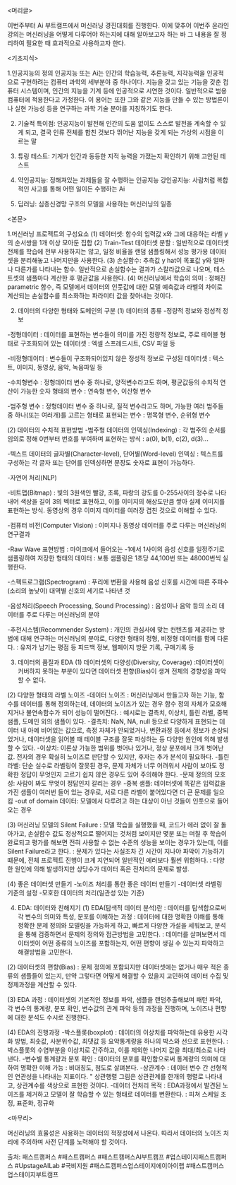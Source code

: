 ﻿
<머리글>

이번주부터 Ai 부트캠프에서 머신러닝 경진대회를 진행한다. 이에 맞추어 이번주 온라인 강의는 머신러닝을 어떻게 다루어야 하는지에 대해 알아보고자 하는 바 그 내용을 잘 정리하여 필요한 때 효과적으로 사용하고자 한다.


<기초지식>

1.인공지능의 정의
인공지능 또는 Ai는 인간의 학습능력, 추론능력, 지각능력을 인공적으로 구현하려는 컴퓨터 과학의 세부분야 중 하나이다. 지능을 갖고 있는 기능을 갖춘 컴퓨터 시스템이며, 인간의 지능을 기계 등에 인공적으로 시연한 것이다. 일반적으로 범용 컴퓨터에 적용한다고 가정한다. 이 용어는 또한 그와 같은 지능을 만들 수 있는 방법론이나 실현 가능성 등을 연구하는 과학 기술 분야를 지칭하기도 한다.

2. 기술적 특이점: 인공지능이 발전해 인간의 도움 없이도 스스로 발전을 계속할 수 있게 되고, 결국 인류 전체를 합친 것보다 뛰어난 지능을 갖게 되는 가상의 시점을 이르는 말

3. 튜링 테스트: 기계가 인간과 동등한 지적 능력을 가졌는지 확인하기 위해 고안된 테스트

4. 약인공지능: 정해져있는 과제들을 잘 수행하는 인공지능
강인공지능: 사람처럼 복합적인 사고를 통해 어떤 일이든 수행하는 Ai

5. 딥러닝: 심층신경망 구조의 모델을 사용하는 머신러닝의 일종


<본문>

1.머신러닝 프로젝트의 구성요소
(1) 데이터셋: 함수의 입력값 x와 그에 대응하는 라벨 y의 순서쌍을 1개 이상 모아둔 집합
(2) Train-Test 데이터셋 분할
: 일반적으로 데이터셋 전체를 학습에 전부 사용하지는 않고, 일정 비율을 랜덤 샘플링해서 성능 평가용 데이터셋을 분리해놓고 나머지만을 사용한다.
(3) 손실함수: 추측값 y hat이 목표값 y와 얼마나 다른가를 나타내는 함수. 일반적으로 손실함수는 결과가 스칼라값으로 나오며, 테스트셋의 샘플마다 계산한 후 평균값을 사용한다.
(4) 머신러닝에서 학습의 의미
: 정해진 parametric 함수, 즉 모델에서 데이터의 인풋값에 대한 모델 예측값과 라벨의 차이로 계산되는 손실함수를 최소화하는 파라미터 값을 찾아내는 것이다.

2. 데이터의 다양한 형태와 도메인의 구분
(1) 데이터의 종류
-정량적 정보와 정성적 정보

-정형데이터
: 데이터를 표현하는 변수들이 의미를 가진 정량적 정보로, 주로 테이블 형태로 구조화되어 있는 데이터셋
: 엑셀 스프레드시트, CSV 파일 등

-비정형데이터
: 변수들이 구조화되어있지 않은 정성적 정보로 구성된 데이터셋
: 텍스트, 이미지, 동영상, 음악, 녹음파일 등

-수치형변수
: 정형데이터 변수 중 하나로, 양적변수라고도 하며, 평균값등의 수치적 연산이 가능한 숫자 형태의 변수
: 연속형 변수, 이산형 변수

-범주형 변수
: 정형데이터 변수 중 하나로, 질적 변수라고도 하며, 가능한 여러 범주들 중 하나(또는 여러개)를 고르는 형태로 표현되는 변수
: 명목형 변수, 순위형 변수

(2) 데이터의 수치적 표현방법
-범주형 데이터의 인덱싱(Indexing)
: 각 범주의 순서를 임의로 정해 0번부터 번호를 부여하며 표현하는 방식
: a(0), b(1), c(2), d(3)...

-텍스트 데이터의 글자별(Character-level), 단어별(Word-level) 인덱싱
: 텍스트를 구성하는 각 글자 또는 단어를 인덱싱하면 문장도 숫자로 표현이 가능하다.

-자연어 처리(NLP)

-비트맵(Bitmap)
: 빛의 3원색인 빨강, 초록, 파랑의 강도를 0-255사이의 정수로 나타내어 색상을 길이 3의 벡터로 표현하고, 이를 이미지의 해상도만큼 쌓아 실제 이미지를 표현하는 방식. 동영상의 경우 이미지 데이터를 여러장 겹친 것으로 이해할 수 있다.

-컴퓨터 비전(Computer Vision)
: 이미지나 동영상 데이터를 주로 다루는 머신러닝의 연구결과

-Raw Wave 표현방법
: 마이크에서 들어오는 -1에서 1사이의 음성 신호를 일정주기로 샘플링하여 저장한 형태의 데이터
: 보통 샘플링은 1초당 44,100번 또는 48000번씩 실행한다.

-스펙트로그램(Spectrogram)
: 푸리에 변환을 사용해 음성 신호를 시간에 따른 주파수(소리의 높낮이) 대역별 신호의 세기로 나타낸 것

-음성처리(Speech Processing, Sound Processing)
: 음성이나 음악 등의 소리 데이터를 주로 다루는 머신러닝의 분야

-추천시스템(Recommender System)
: 개인의 관심사에 맞는 컨텐츠를 제공하는 방법에 대해 연구하는 머신러닝의 분야로, 다양한 형태의 정형, 비정형 데이터를 함께 다룬다.
: 유저가 남기는 평점 등 피드백 정보, 웹페이지 방문 기록, 구매기록 등

3. 데이터의 품질과 EDA
(1) 데이터셋의 다양성(Diversity, Coverage)
:데이터셋이 커버하지 못하는 부분이 있다면 데이터셋 편향(Bias)이 생겨 전체의 경향성을 파악할 수 없다.

(2) 다양한 형태의 라벨 노이즈
-데이터 노이즈
: 머신러닝에서 만들고자 하는 기능, 함수를 데이터를 통해 정의하는데, 데이터의 노이즈가 있는 경우 함수 정의 자체가 모호해지거나 불연속함수가 되어 성능이 떨어진다.
: 예시로는 결측치, 이상치, 틀린 라벨, 중복 샘플, 도메인 외의 샘플이 있다.
-결측치: NaN, NA, null 등으로 다양하게 표현되는 데이터 내 아예 비어있는 값으로, 측정 자체가 안되었거나, 변환과정 등에서 정보가 손상되었거나, 데이터셋을 읽어볼 때 테이블 구조를 잘못 파싱하는 등 다양한 원인에 의해 발생할 수 있다.
-이상치: 이론상 가능한 범위를 벗어나 있거나, 정상 분포에서 크게 벗어난 값. 전자의 경우 확실히 노이즈로 판단할 수 있지만, 후자는 추가 분석이 필요하다.
-틀린 라벨: 단순 실수로 라벨링이 잘못된 경우, 문제 자체가 너무 어려워서 사람이 보아도 정확한 정답이 무엇인지 고르기 쉽지 않은 경우도 있어 주의해야 한다.
-문제 정의의 모호성: 사람이 봐도 무엇이 정답인지 갈리는 경우
-중복 샘플: 데이터셋에 똑같은 입력값을 가진 샘플이 여러번 들어 있는 경우로, 서로 다른 라벨이 붙어있다면 더 큰 문제를 일으킴
-out of domain 데이터: 모델에서 다루려고 하는 대상이 아닌 것들이 인풋으로 들어오는 경우

(3) 머신러닝 모델의 Silent Failure
: 모델 학습을 실행했을 때, 코드가 에러 없이 잘 돌아가고, 손실함수 값도 정상적으로 떨어지는 것처럼 보이지만 몇분 또는 며칠 후 학습이 완료되고 평가를 해보면 전혀 사용할 수 없는 수준의 성능을 보이는 경우가 있는데, 이를 Silent Failure라고 한다.
: 문제가 있다는 사실조차 긴 시간이 지나야 파악이 가능하기 떄문에, 전체 프로젝트 진행이 크게 지연되어 일반적인 에러보다 훨씬 위험하다.
: 다양한 원인에 의해 발생하지만 상당수가 데이터 혹은 전처리의 문제로 발생.

(4) 좋은 데이터셋 만들기
-노이즈 처리를 통한 좋은 데이터 만들기
-데이터셋 라벨링 기준의 설정
-모호한 데이터의 처리(일관성 있는 기준)

4. EDA: 데이터와 친해지기
(1) EDA(탐색적 데이터 분석)란
: 데이터를 탐색함으로써 각 변수의 의미와 특성, 분포를 이해하는 과정
: 데이터에 대한 명확한 이해를 통해 정확한 문제 정의와 모델링을 가능하게 하고, 빠르게 다양한 가설을 세워보고, 분석을 통해 검증하면서 문제의 정의와 접근방법을 고민한다.
: 데이터를 살펴보면서 데이터셋이 어떤 종류의 노이즈를 포함하는지, 어떤 편향이 생길 수 있는지 파악하고 해결방법을 고민한다.

(2) 데이터셋의 편향(Bias)
: 문제 정의에 포함되지만 데이터셋에는 없거나 매우 적은 종류의 샘플들이 있는지, 만약 그렇다면 어떻게 해결할 수 있을지 고민하여 데이터 수집 및 정제과정을 계산할 수 있다.

(3) EDA 과정
: 데이터셋의 기본적인 정보를 파악, 샘플을 랜덤추출해보며 패턴 파악, 각 변수의 통계량, 분포 확인, 변수값의 관계 파악 등의 과정을 진행하며, 노이즈나 편향에 대한 분석도 수시로 진행한다.

(4) EDA의 진행과정
-박스플롯(boxplot)
: 데이터의 이상치를 파악하는데 유용한 시각화 방법, 최솟값, 사분위수값, 최댓값 등 요약통계량을 하나의 박스와 선으로 표현한다.
: 박스플롯의 수염부분을 이상치로 간주하고, 이를 제외한 나머지 값을 최대/최소로 나타낸다.
-변수별 통계량과 분포 확인
: 데이터의 분포를 확인함으로써 통계량의 의미에 대하여 명확한 이해 가능
: 비대칭도, 첨도로 살펴본다.
-상관계수
: 데이터 변수 간 선형적인 연관성을 나타내는 지표이다.
" 상관행렬 그림은 상관관계를 한개의 행렬로 나타내고, 상관계수를 색상으로 표현한 것이다.
-데이터 전처리 목적
: EDA과정에서 발견된 노이즈를 제거하고 모델이 잘 학습할 수 있는 형태로 데이터를 변환한다.
: 피쳐 스케일 조정, 표준화, 정규화


<마무리>

머신러닝의 효율성은 사용하는 데이터의 적정성에서 나온다. 따라서 데이터의 노이즈 처리에 주의하며 사전 단계를 노력해야 할 것이다.

출처: 패스트캠퍼스
#패스트캠퍼스 #패스트캠퍼스AI부트캠프 #업스테이지패스트캠퍼스 #UpstageAILab #국비지원 #패스트캠퍼스업스테이지에이아이랩 #패스트캠퍼스업스테이지부트캠프
﻿
